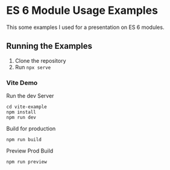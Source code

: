 # ES 6 Module Usage Examples

This some examples I used for a presentation on ES 6 modules.

## Running the Examples

1. Clone the repository
2. Run `npx serve`

### Vite Demo

Run the dev Server

```
cd vite-example
npm install
npm run dev
```

Build for production

```
npm run build
```

Preview Prod Build

```
npm run preview
```